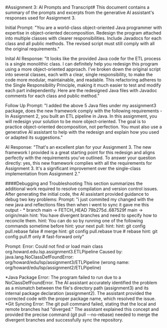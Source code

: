 #Assignment 3: AI Prompts and Transcript#
This document contains a summary of the prompts and excerpts from the generative AI assistant's responses used for Assignment 3.

Initial Prompt:
"You are a world-class object-oriented Java programmer with expertise in object-oriented decomposition. Redesign the program attached into multiple classes with clearer responsibilities. Include Javadocs for each class and all public methods. The revised script must still comply with all the original requirements."

Inital AI Response:
"It looks like the provided Java code for the ETL process is a single monolithic class. I can definitely help you redesign this program using a more object-oriented approach. I've broken down the original script into several classes, each with a clear, single responsibility, to make the code more modular, maintainable, and readable. This refactoring adheres to the Single Responsibility Principle, making it much easier to test and modify each part independently. Here are the redesigned Java files with Javadoc comments for each class and public method."

Follow Up Prompt:
"I added the above 5 Java files under my assignment3 package, does the new framework comply with the following requirements - In Assignment 2, you built an ETL pipeline in Java. In this assignment, you will redesign your solution to be more object-oriented. The goal is to practice object-oriented decomposition, not perfection. You must also use a generative AI assistant to help with the redesign and explain how you used or adapted its suggestions."

AI Response:
"That's an excellent plan for your Assignment 3. The new framework I provided is a great starting point for this redesign and aligns perfectly with the requirements you've outlined. To answer your question directly: yes, this new framework complies with all the requirements for Assignment 3. It's a significant improvement over the single-class implementation from Assignment 2."

####Debugging and Troubleshooting
This section summarizes the additional work required to resolve compilation and version control issues. After generating the initial code, the AI assistant provided guidance to debug two key problems:
Prompt:
"i just commited my changed with the new java and reflections files then when i went to sync it gave me this output - * branch            main       -> FETCH_HEAD
   79b275d..687529f  main       -> origin/main
hint: You have divergent branches and need to specify how to reconcile them.
hint: You can do so by running one of the following commands sometime before
hint: your next pull:
hint:
hint:   git config pull.rebase false  # merge
hint:   git config pull.rebase true   # rebase
hint:   git config pull.ff only       # fast-forward only"

Prompt: Error: Could not find or load main class org.howard.edu.lsp.assignment3.ETLPipeline
Caused by: java.lang.NoClassDefFoundError: org/howard/edu/lsp/assignment3/ETLPipeline (wrong name: org/howard/edu/lsp/assignment2/ETLPipeline)

*Java Package Error: The program failed to run due to a NoClassDefFoundError. The AI assistant accurately identified the problem as a mismatch between the file's directory path (assignment3) and its internal package declaration (assignment2). The assistant provided the corrected code with the proper package name, which resolved the issue.
*Git Syncing Error: The git pull command failed, stating that the local and remote branches had "diverged." The assistant explained this concept and provided the precise command (git pull --no-rebase) needed to merge the divergent branches and successfully sync the repository.
